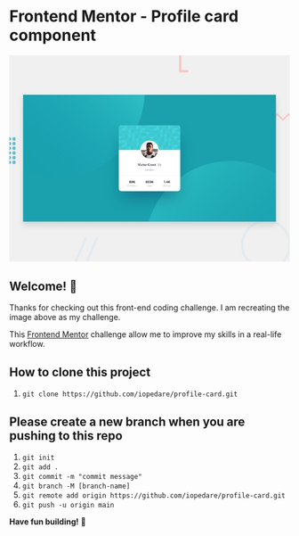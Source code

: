 # Frontend Mentor - Profile card component

![Design preview for the Profile card component coding challenge](./design/desktop-preview.jpg)

## Welcome! 👋

Thanks for checking out this front-end coding challenge. I am recreating the image above as my challenge. 

This [Frontend Mentor](https://www.frontendmentor.io) challenge allow me to improve my skills in a real-life workflow.


## How to clone this project
1. `git clone https://github.com/iopedare/profile-card.git`

## Please create a new branch when you are pushing to this repo
1. `git init`
2. `git add .`
3. `git commit -m "commit message"`
4. `git branch -M [branch-name]`
5. `git remote add origin https://github.com/iopedare/profile-card.git`
6. `git push -u origin main`




**Have fun building!** 🚀

